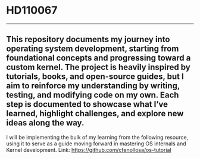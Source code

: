 # **HD110067**
---
This repository documents my journey into operating system development, starting from foundational concepts and progressing toward a custom kernel. The project is heavily inspired by tutorials, books, and open-source guides, but I aim to reinforce my understanding by writing, testing, and modifying code on my own. Each step is documented to showcase what I’ve learned, highlight challenges, and explore new ideas along the way.
---
I will be implementing the bulk of my learning from the following resource, using it to serve as a guide moving forward in mastering OS internals and Kernel development.
Link: https://github.com/cfenollosa/os-tutorial
